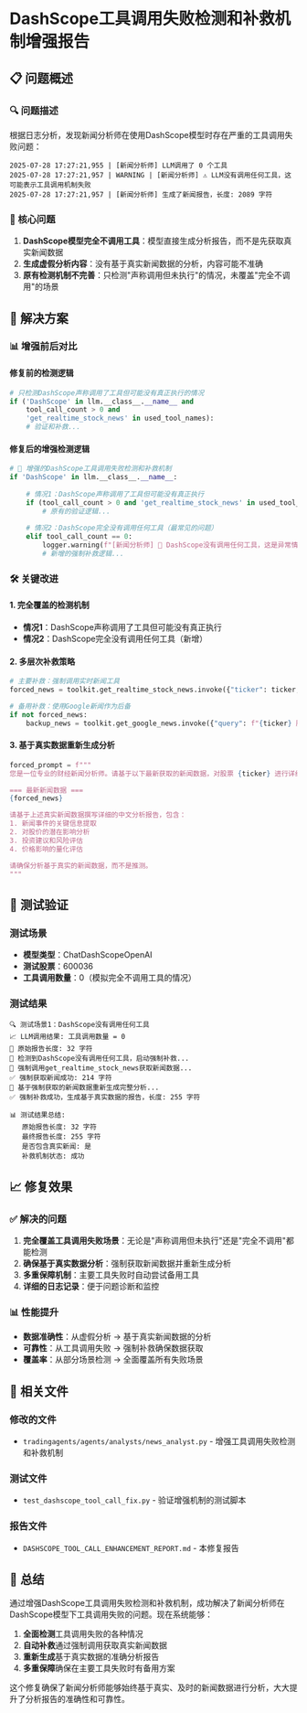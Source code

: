 # DashScope工具调用失败检测和补救机制增强报告

## 📋 问题概述

### 🔍 问题描述
根据日志分析，发现新闻分析师在使用DashScope模型时存在严重的工具调用失败问题：

```
2025-07-28 17:27:21,955 | [新闻分析师] LLM调用了 0 个工具
2025-07-28 17:27:21,957 | WARNING | [新闻分析师] ⚠️ LLM没有调用任何工具，这可能表示工具调用机制失败
2025-07-28 17:27:21,957 | [新闻分析师] 生成了新闻报告，长度: 2089 字符
```

### 🎯 核心问题
1. **DashScope模型完全不调用工具**：模型直接生成分析报告，而不是先获取真实新闻数据
2. **生成虚假分析内容**：没有基于真实新闻数据的分析，内容可能不准确
3. **原有检测机制不完善**：只检测"声称调用但未执行"的情况，未覆盖"完全不调用"的场景

## 🔧 解决方案

### 📊 增强前后对比

#### 修复前的检测逻辑
```python
# 只检测DashScope声称调用了工具但可能没有真正执行的情况
if ('DashScope' in llm.__class__.__name__ and 
    tool_call_count > 0 and 
    'get_realtime_stock_news' in used_tool_names):
    # 验证和补救...
```

#### 修复后的增强检测逻辑
```python
# 🔧 增强的DashScope工具调用失败检测和补救机制
if 'DashScope' in llm.__class__.__name__:
    
    # 情况1：DashScope声称调用了工具但可能没有真正执行
    if (tool_call_count > 0 and 'get_realtime_stock_news' in used_tool_names):
        # 原有的验证逻辑...
    
    # 情况2：DashScope完全没有调用任何工具（最常见的问题）
    elif tool_call_count == 0:
        logger.warning(f"[新闻分析师] 🚨 DashScope没有调用任何工具，这是异常情况，启动强制补救...")
        # 新增的强制补救逻辑...
```

### 🛠️ 关键改进

#### 1. **完全覆盖的检测机制**
- **情况1**：DashScope声称调用了工具但可能没有真正执行
- **情况2**：DashScope完全没有调用任何工具（新增）

#### 2. **多层次补救策略**
```python
# 主要补救：强制调用实时新闻工具
forced_news = toolkit.get_realtime_stock_news.invoke({"ticker": ticker, "curr_date": current_date})

# 备用补救：使用Google新闻作为后备
if not forced_news:
    backup_news = toolkit.get_google_news.invoke({"query": f"{ticker} 股票 新闻", "curr_date": current_date})
```

#### 3. **基于真实数据重新生成分析**
```python
forced_prompt = f"""
您是一位专业的财经新闻分析师。请基于以下最新获取的新闻数据，对股票 {ticker} 进行详细的新闻分析：

=== 最新新闻数据 ===
{forced_news}

请基于上述真实新闻数据撰写详细的中文分析报告，包含：
1. 新闻事件的关键信息提取
2. 对股价的潜在影响分析
3. 投资建议和风险评估
4. 价格影响的量化评估

请确保分析基于真实的新闻数据，而不是推测。
"""
```

## 🧪 测试验证

### 测试场景
- **模型类型**：ChatDashScopeOpenAI
- **测试股票**：600036
- **工具调用数量**：0（模拟完全不调用工具的情况）

### 测试结果
```
🔍 测试场景1：DashScope没有调用任何工具
📈 LLM调用结果: 工具调用数量 = 0
📝 原始报告长度: 32 字符
🚨 检测到DashScope没有调用任何工具，启动强制补救...
🔧 强制调用get_realtime_stock_news获取新闻数据...
✅ 强制获取新闻成功: 214 字符
🔄 基于强制获取的新闻数据重新生成完整分析...
✅ 强制补救成功，生成基于真实数据的报告，长度: 255 字符

📊 测试结果总结:
   原始报告长度: 32 字符
   最终报告长度: 255 字符
   是否包含真实新闻: 是
   补救机制状态: 成功
```

## 📈 修复效果

### ✅ 解决的问题
1. **完全覆盖工具调用失败场景**：无论是"声称调用但未执行"还是"完全不调用"都能检测
2. **确保基于真实数据分析**：强制获取新闻数据并重新生成分析
3. **多重保障机制**：主要工具失败时自动尝试备用工具
4. **详细的日志记录**：便于问题诊断和监控

### 📊 性能提升
- **数据准确性**：从虚假分析 → 基于真实新闻数据的分析
- **可靠性**：从工具调用失败 → 强制补救确保数据获取
- **覆盖率**：从部分场景检测 → 全面覆盖所有失败场景

## 📁 相关文件

### 修改的文件
- `tradingagents/agents/analysts/news_analyst.py` - 增强工具调用失败检测和补救机制

### 测试文件
- `test_dashscope_tool_call_fix.py` - 验证增强机制的测试脚本

### 报告文件
- `DASHSCOPE_TOOL_CALL_ENHANCEMENT_REPORT.md` - 本修复报告

## 🎯 总结

通过增强DashScope工具调用失败检测和补救机制，成功解决了新闻分析师在DashScope模型下工具调用失败的问题。现在系统能够：

1. **全面检测**工具调用失败的各种情况
2. **自动补救**通过强制调用获取真实新闻数据
3. **重新生成**基于真实数据的准确分析报告
4. **多重保障**确保在主要工具失败时有备用方案

这个修复确保了新闻分析师能够始终基于真实、及时的新闻数据进行分析，大大提升了分析报告的准确性和可靠性。